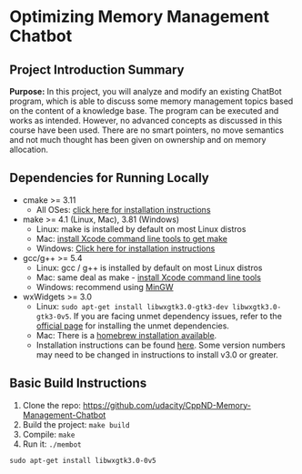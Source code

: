 # Optimizing Memory Management Chatbot

## Project Introduction Summary
**Purpose:** In this project, you will analyze and modify an existing ChatBot program, which is able to discuss some memory management topics based on the content of a knowledge base. The program can be executed and works as intended. However, no advanced concepts as discussed in this course have been used. There are no smart pointers, no move semantics and not much thought has been given on ownership and on memory allocation.

## Dependencies for Running Locally
* cmake >= 3.11
  * All OSes: [click here for installation instructions](https://cmake.org/install/)
* make >= 4.1 (Linux, Mac), 3.81 (Windows)
  * Linux: make is installed by default on most Linux distros
  * Mac: [install Xcode command line tools to get make](https://developer.apple.com/xcode/features/)
  * Windows: [Click here for installation instructions](http://gnuwin32.sourceforge.net/packages/make.htm)
* gcc/g++ >= 5.4
  * Linux: gcc / g++ is installed by default on most Linux distros
  * Mac: same deal as make - [install Xcode command line tools](https://developer.apple.com/xcode/features/)
  * Windows: recommend using [MinGW](http://www.mingw.org/)
* wxWidgets >= 3.0
  * Linux: `sudo apt-get install libwxgtk3.0-gtk3-dev libwxgtk3.0-gtk3-0v5`. If you are facing unmet dependency issues, refer to the [official page](https://wiki.codelite.org/pmwiki.php/Main/WxWidgets30Binaries#toc2) for installing the unmet dependencies.
  * Mac: There is a [homebrew installation available](https://formulae.brew.sh/formula/wxmac).
  * Installation instructions can be found [here](https://wiki.wxwidgets.org/Install). Some version numbers may need to be changed in instructions to install v3.0 or greater.

## Basic Build Instructions
1. Clone the repo: https://github.com/udacity/CppND-Memory-Management-Chatbot
2. Build the project: `make build`
3. Compile: `make`
4. Run it: `./membot`


`sudo apt-get install libwxgtk3.0-0v5`
